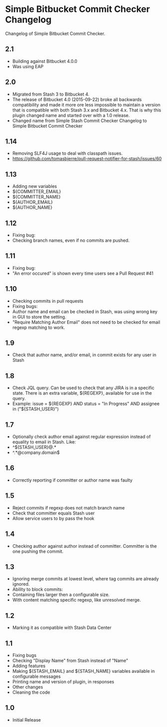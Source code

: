 # Simple Bitbucket Commit Checker Changelog

Changelog of Simple Bitbucket Commit Checker.

## 2.1
* Building against Bitbucket 4.0.0
 * Was using EAP
 
## 2.0
* Migrated from Stash 3 to Bitbucket 4.
 * The release of Bitbucket 4.0 (2015-09-22) broke all backwards compatibility and made it more ore less impossible to maintain a version that is compatible with both Stash 3.x and Bitbucket 4.x. That is why this plugin changed name and started over with a 1.0 release.
 * Changed name from Simple Stash Commit Checker Changelog to Simple Bitbucket Commit Checker

## 1.14
* Removing SLF4J usage to deal with classpath issues.
 * https://github.com/tomasbjerre/pull-request-notifier-for-stash/issues/60

## 1.13
* Adding new variables
 * ${COMMITTER_EMAIL}
 * ${COMMITTER_NAME}
 * ${AUTHOR_EMAIL}
 * ${AUTHOR_NAME}

## 1.12
* Fixing bug:
 * Checking branch names, even if no commits are pushed.

## 1.11
* Fixing bug:
 * "An error occured" is shown every time users see a Pull Request #41

## 1.10
* Checking commits in pull requests
* Fixing bugs:
 * Author name and email can be checked in Stash, was using wrong key in GUI to store the setting.
 * "Require Matching Author Email" does not need to be checked for email regexp matching to work.

## 1.9
* Check that author name, and/or email, in commit exists for any user in Stash

## 1.8
* Check JQL query. Can be used to check that any JIRA is in a specific state. There is an extra variable, ${REGEXP}, available for use in the query.
 * Example: issue = ${REGEXP} AND status = "In Progress" AND assignee in ("${STASH_USER}")

## 1.7
* Optionally check author email against regular expression instead of equality to email in Stash. Like:
 * ^${STASH_USER}@.*
 * ^.*@company.domain$

## 1.6
* Correctly reporting if committer or author name was faulty

## 1.5
* Reject commits if regexp does not match branch name
* Check that committer equals Stash user
* Allow service users to by pass the hook

## 1.4
* Checking author against author instead of committer. Committer is the one pushing the commit.

## 1.3
* Ignoring merge commits at lowest level, where tag commits are already ignored.
* Ability to block commits:
 * Containing files larger then a configurable size.
 * With content matching specific regexp, like unresolved merge.

## 1.2
* Marking it as compatible with Stash Data Center

## 1.1

* Fixing bugs
 * Checking "Display Name" from Stash instead of "Name"
* Adding features
 * Making ${STASH_EMAIL} and ${STASH_NAME} variables available in configurable messages 
 * Printing name and version of plugin, in responses
* Other changes
 * Cleaning the code

## 1.0

* Initial Release
